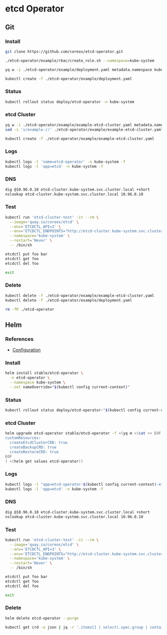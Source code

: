 # etcd Operator

## Git

### Install

```sh
git clone https://github.com/coreos/etcd-operator.git
```

```sh
./etcd-operator/example/rbac/create_role.sh --namespace=kube-system

yq w -i ./etcd-operator/example/deployment.yaml metadata.namespace kube-system

kubectl create -f ./etcd-operator/example/deployment.yaml
```

### Status

```sh
kubectl rollout status deploy/etcd-operator -n kube-system
```

### etcd Cluster

```sh
yq w -i ./etcd-operator/example/example-etcd-cluster.yaml metadata.namespace kube-system
sed -i 's/example-//' ./etcd-operator/example/example-etcd-cluster.yaml

kubectl create -f ./etcd-operator/example/example-etcd-cluster.yaml
```

### Logs

```sh
kubectl logs -l 'name=etcd-operator' -n kube-system -f
kubectl logs -l 'app=etcd' -n kube-system -f
```

### DNS

```sh
dig @10.96.0.10 etcd-cluster.kube-system.svc.cluster.local +short
nslookup etcd-cluster.kube-system.svc.cluster.local 10.96.0.10
```

### Test

```sh
kubectl run 'etcd-cluster-test' -it --rm \
  --image='quay.io/coreos/etcd' \
  --env='ETCDCTL_API=3' \
  --env='ETCDCTL_ENDPOINTS="http://etcd-cluster.kube-system.svc.cluster.local:2379"' \
  --namespace='kube-system' \
  --restart='Never' \
  -- /bin/sh
```

```sh
etcdctl put foo bar
etcdctl get foo
etcdctl del foo

exit
```

### Delete

```sh
kubectl delete -f ./etcd-operator/example/example-etcd-cluster.yaml
kubectl delete -f ./etcd-operator/example/deployment.yaml
```

```sh
rm -fR ./etcd-operator
```

## Helm

### References

- [Configuration](https://github.com/helm/charts/tree/master/stable/etcd-operator#configuration)

### Install

```sh
helm install stable/etcd-operator \
  -n etcd-operator \
  --namespace kube-system \
  --set nameOverride="$(kubectl config current-context)"
```

### Status

```sh
kubectl rollout status deploy/etcd-operator-"$(kubectl config current-context)"-etcd-operator -n kube-system
```

### etcd Cluster

```sh
helm upgrade etcd-operator stable/etcd-operator -f <(yq m <(cat << EOF
customResources:
  createEtcdClusterCRD: true
  createBackupCRD: true
  createRestoreCRD: true
EOF
) <(helm get values etcd-operator))
```

### Logs

```sh
kubectl logs -l "app=etcd-operator-$(kubectl config current-context)-etcd-operator" -n kube-system -f
kubectl logs -l 'app=etcd' -n kube-system -f
```

### DNS

```sh
dig @10.96.0.10 etcd-cluster.kube-system.svc.cluster.local +short
nslookup etcd-cluster.kube-system.svc.cluster.local 10.96.0.10
```

### Test

```sh
kubectl run 'etcd-cluster-test' -it --rm \
  --image='quay.io/coreos/etcd' \
  --env='ETCDCTL_API=3' \
  --env='ETCDCTL_ENDPOINTS="http://etcd-cluster.kube-system.svc.cluster.local:2379"' \
  --namespace='kube-system' \
  --restart='Never' \
  -- /bin/sh
```

```sh
etcdctl put foo bar
etcdctl get foo
etcdctl del foo

exit
```

### Delete

```sh
helm delete etcd-operator --purge

kubectl get crd -o json | jq -r '.items[] | select(.spec.group | contains("etcd.database.coreos.com")) | .metadata.name' | xargs kubectl delete crd
```
